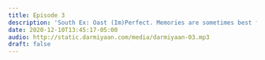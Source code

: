 ```yaml
---
title: Episode 3
description: 'South Ex: Oast (Im)Perfect. Memories are sometimes best forgotten.'
date: 2020-12-10T13:45:17-05:00
audio: http://static.darmiyaan.com/media/darmiyaan-03.mp3
draft: false
---
```

